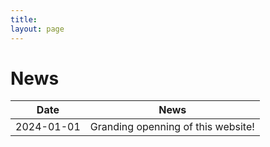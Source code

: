 ```yaml
---
title: 
layout: page
---
```

# News
Date    | News
--------------- | -----------
2024-01-01 | Granding openning of this website!
